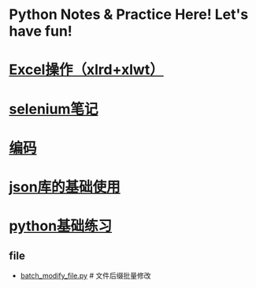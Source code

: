 # Python Notes & Practice Here! Let's have fun!

# <a href="https://github.com/Mucly/PythonNotes/tree/master/Excel-practice">Excel操作（xlrd+xlwt）</a>

# <a href="https://github.com/Mucly/PythonNotes/tree/master/Selenium">selenium笔记</a>

# <a href="https://github.com/Mucly/PythonNotes/tree/master/code">编码</a>

# <a href="https://github.com/Mucly/PythonNotes/tree/master/json">json库的基础使用</a>

# <a href="https://github.com/Mucly/PythonNotes/tree/master/Py-Notes">python基础练习</a>

## file
- <a href="https://github.com/Mucly/PythonNotes/blob/master/batch_modify_file.py">batch\_modify\_file.py</a> # 文件后缀批量修改
